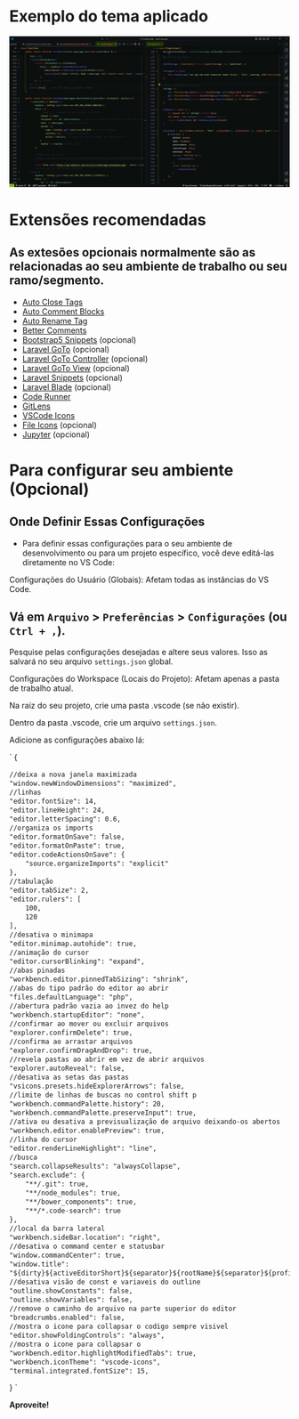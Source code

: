# Exemplo do tema aplicado
![Captura de tela](https://github.com/edermcastro/LincoThemeOne-Dark/blob/master/cap.png?raw=true "Captura de tela")

# Extensões recomendadas
## As extesões opcionais normalmente são as relacionadas ao seu ambiente de trabalho ou seu ramo/segmento.
* [Auto Close Tags](https://github.com/formulahendry/vscode-auto-close-tag)
* [Auto Comment Blocks](https://github.com/kevb34ns/auto-comment-blocks)
* [Auto Rename Tag](https://github.com/formulahendry/vscode-auto-rename-tag)
* [Better Comments](https://github.com/aaron-bond/better-comments)
* [Bootstrap5 Snippets](https://github.com/HansUXdev/B5-SNIPPETS) (opcional)
* [Laravel GoTo](https://github.com/absszero/vscode-laravel-goto) (opcional)
* [Laravel GoTo Controller](https://github.com/ctf0/laravel-goto-controller) (opcional)
* [Laravel GoTo View](https://github.com/codingyu/laravel-goto-view) (opcional)
* [Laravel Snippets](https://github.com/onecentlin/laravel5-snippets-vscode) (opcional)
* [Laravel Blade](https://github.com/cjhowe-us/laravel-blade-vscode) (opcional)
* [Code Runner](https://github.com/formulahendry/vscode-code-runner)
* [GitLens](https://github.com/gitkraken/vscode-gitlens)
* [VSCode Icons](https://github.com/vscode-icons/vscode-icons)
* [File Icons](https://github.com/file-icons/vscode) (opcional)
* [Jupyter](https://github.com/Microsoft/vscode-jupyter) (opcional)


# Para configurar seu ambiente **(Opcional)**
## Onde Definir Essas Configurações

* Para definir essas configurações para o seu ambiente de desenvolvimento ou para um projeto específico, você deve editá-las diretamente no VS Code:

Configurações do Usuário (Globais): Afetam todas as instâncias do VS Code.

## Vá em `Arquivo` > `Preferências` > `Configurações` (ou `Ctrl + ,`).

Pesquise pelas configurações desejadas e altere seus valores. Isso as salvará no seu arquivo `settings.json` global.

Configurações do Workspace (Locais do Projeto): Afetam apenas a pasta de trabalho atual.

Na raiz do seu projeto, crie uma pasta .vscode (se não existir).

Dentro da pasta .vscode, crie um arquivo `settings.json`.

Adicione as configurações abaixo lá:

`
{

    //deixa a nova janela maximizada
    "window.newWindowDimensions": "maximized",
    //linhas
    "editor.fontSize": 14,
    "editor.lineHeight": 24,
    "editor.letterSpacing": 0.6,
    //organiza os imports
    "editor.formatOnSave": false,
    "editor.formatOnPaste": true,
    "editor.codeActionsOnSave": { 
        "source.organizeImports": "explicit"
    },
    //tabulação
    "editor.tabSize": 2,
    "editor.rulers": [
        100,
        120
    ],
    //desativa o minimapa
    "editor.minimap.autohide": true,
    //animação do cursor
    "editor.cursorBlinking": "expand",
    //abas pinadas
    "workbench.editor.pinnedTabSizing": "shrink",
    //abas do tipo padrão do editor ao abrir
    "files.defaultLanguage": "php",
    //abertura padrão vazia ao invez do help
    "workbench.startupEditor": "none",
    //confirmar ao mover ou excluir arquivos
    "explorer.confirmDelete": true,
    //confirma ao arrastar arquivos
    "explorer.confirmDragAndDrop": true,
    //revela pastas ao abrir em vez de abrir arquivos
    "explorer.autoReveal": false,
    //desativa as setas das pastas
    "vsicons.presets.hideExplorerArrows": false,
    //limite de linhas de buscas no control shift p
    "workbench.commandPalette.history": 20,
    "workbench.commandPalette.preserveInput": true,
    //ativa ou desativa a previsualização de arquivo deixando-os abertos
    "workbench.editor.enablePreview": true,
    //linha do cursor
    "editor.renderLineHighlight": "line",
    //busca
    "search.collapseResults": "alwaysCollapse",
    "search.exclude": {
        "**/.git": true,
        "**/node_modules": true,
        "**/bower_components": true,
        "**/*.code-search": true
    },
    //local da barra lateral
    "workbench.sideBar.location": "right",
    //desativa o command center e statusbar
    "window.commandCenter": true,
    "window.title": "${dirty}${activeEditorShort}${separator}${rootName}${separator}${profileName}",
    //desativa visão de const e variaveis do outline
    "outline.showConstants": false,
    "outline.showVariables": false,
    //remove o caminho do arquivo na parte superior do editor
    "breadcrumbs.enabled": false,
    //mostra o icone para collapsar o codigo sempre visivel
    "editor.showFoldingControls": "always",
    //mostra o icone para collapsar o    "workbench.editor.highlightModifiedTabs": true,
    "workbench.iconTheme": "vscode-icons",
    "terminal.integrated.fontSize": 15,

}
`

**Aproveite!**